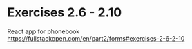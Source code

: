 # Exercises 2.6 - 2.10

React app for phonebook https://fullstackopen.com/en/part2/forms#exercises-2-6-2-10
